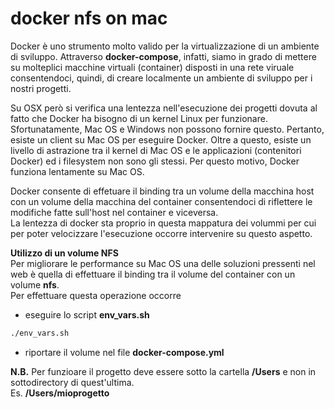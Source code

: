 # docker nfs on mac 
Docker è uno strumento molto valido per la virtualizzazione di un ambiente di sviluppo. 
Attraverso  **docker-compose**, infatti, siamo in grado di mettere su molteplici macchine virtuali (container) disposti in una rete viruale consentendoci, quindi, di creare localmente un ambiente di sviluppo per i nostri progetti.  

Su OSX però si verifica una lentezza nell'esecuzione dei progetti dovuta al fatto che Docker ha bisogno di un kernel Linux per funzionare. Sfortunatamente, Mac OS e Windows non possono fornire questo. Pertanto, esiste un client su Mac OS per eseguire Docker. Oltre a questo, esiste un livello di astrazione tra il kernel di Mac OS e le applicazioni (contenitori Docker) ed i filesystem non sono gli stessi. Per questo motivo, Docker funziona lentamente su Mac OS. 

Docker consente di effetuare il binding tra un volume della macchina host con un volume della macchina del container consentendoci di riflettere le modifiche fatte sull'host nel container e viceversa.  
La lentezza di docker sta proprio in questa mappatura dei volummi per cui per poter velocizzare l'esecuzione occorre intervenire su questo aspetto.

**Utilizzo di un volume NFS**  
Per migliorare le performance su Mac OS una delle soluzioni pressenti nel web è quella di effettuare il binding tra il volume del container con un volume **nfs**.    
Per effettuare questa operazione occorre  

- eseguire lo script **env_vars.sh** 
```bash
./env_vars.sh
```
- riportare il volume nel file **docker-compose.yml**  

**N.B.**
Per funzioare il progetto deve essere sotto la cartella **/Users** e non in sottodirectory di quest'ultima.  
Es. **/Users/mioprogetto**






